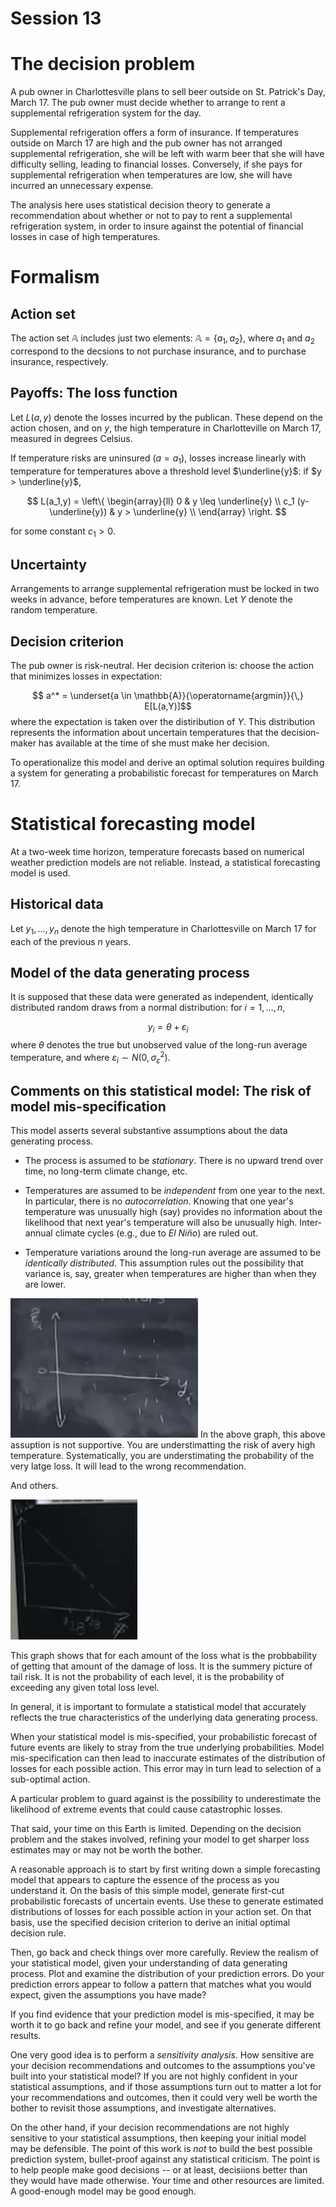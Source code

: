 # Session 13

# The decision problem

A pub owner in Charlottesville plans to sell beer outside on St. Patrick's Day, March 17. The pub owner must decide whether to arrange to rent a supplemental refrigeration system for the day. 

Supplemental refrigeration offers a form of insurance. If temperatures outside on March 17 are high and the pub owner has not arranged supplemental refrigeration, she will be left with warm beer that she will have difficulty selling, leading to financial losses. Conversely, if she pays for supplemental refrigeration when temperatures are low, she will have incurred an unnecessary expense.

The analysis here uses statistical decision theory to generate a recommendation about whether or not to pay to rent a supplemental refrigeration system, in order to insure against the potential of financial losses in case of high temperatures.

# Formalism

## Action set

The action set $\mathbb{A}$ includes just two elements: $\mathbb{A} = \{a_1, a_2\}$, where $a_1$ and $a_2$ correspond to the decsions to not purchase insurance, and to purchase insurance, respectively.

## Payoffs: The loss function

Let $L(a,y)$ denote the losses incurred by the publican. These depend on the action chosen, and on $y$, the high temperature in Charlotteville on March 17, measured in degrees Celsius. 

If temperature risks are uninsured ($a = a_1$), losses increase linearly with temperature for temperatures above a threshold level $\underline{y}$: 
if $y > \underline{y}$,

$$ L(a_1,y) =   \left\{
\begin{array}{ll}
      0                     & y \leq \underline{y} \\
      c_1 (y-\underline{y}) & y > \underline{y} \\
\end{array} 
\right.  $$

for some constant $c_1 > 0$.

## Uncertainty

Arrangements to arrange supplemental refrigeration must be locked in two weeks in advance, before temperatures are known. Let $Y$ denote the random temperature.

## Decision criterion

The pub owner is risk-neutral. Her decision criterion is: choose the action that minimizes losses in expectation:

$$ a^* = \underset{a \in \mathbb{A}}{\operatorname{argmin}}{\,} E[L(a,Y)]$$
where the expectation is taken over the distiribution of $Y$. This distribution represents the information about uncertain temperatures that the decision-maker has available at the time of she must make her decision.

To operationalize this model and derive an optimal solution requires building a system for generating a probabilistic forecast for temperatures on March 17.

# Statistical forecasting model

At a two-week time horizon, temperature forecasts based on numerical weather prediction models are not reliable. Instead, a statistical forecasting model is used.

## Historical data

Let $y_1, \ldots, y_n$ denote the high temperature in Charlottesville on March 17 for each of the previous $n$ years.

## Model of the data generating process

It is supposed that these data were generated as independent, identically distributed random draws from a normal distribution: for $i = 1, \ldots, n$,

$$y_i = \theta + \varepsilon_i$$
where $\theta$ denotes the true but unobserved value of the long-run average temperature, and where $\varepsilon_i \sim N(0, \sigma^2_\varepsilon)$. 

## Comments on this statistical model: The risk of model mis-specification

This model asserts several substantive assumptions about the data generating process.

  * The process is assumed to be *stationary*. There is no upward trend over time, no long-term climate change, etc.
  
  * Temperatures are assumed to be *independent* from one year to the next. In particular, there is no *autocorrelation*. Knowing that one year's temperature was unusually high (say) provides no information about the likelihood that next year's temperature will also be unusually high. Inter-annual climate cycles (e.g., due to $El\ Ni\tilde{n}o$) are ruled out.
  
  * Temperature variations around the long-run average are assumed to be *identically distributed*. This assumption rules out the possibility that variance is, say, greater when temperatures are higher than when they are lower.
  
![43](Picturs/pic_43.png)
In the above graph, this above assuption is not supportive. You are understimatting the risk of avery high temperature. Systematically, you are understimating the probability of the very latge loss. It will lead to the wrong recommendation.
  
And others.

![44](Picturs/pic_44.png)

This graph shows that for each amount of the loss what is the probbability of getting that amount of the damage of loss. It is the summery picture of tail risk. It is not the probability of each level, it is the probability of exceeding any given total loss level.

In general, it is important to formulate a statistical model that accurately reflects the true characteristics of the underlying data generating process.

When your statistical model is mis-specified, your probabilistic forecast of future events are likely to stray from the true underlying probabilities. Model mis-specification can then lead to inaccurate estimates of the distribution of losses for each possible action. This error may in turn lead to selection of a sub-optimal action.

A particular problem to guard against is the possibility to underestimate the likelihood of extreme events that could cause catastrophic losses. 

That said, your time on this Earth is limited. Depending on the decision problem and the stakes involved, refining your model to get sharper loss estimates may or may not be worth the bother.

A reasonable approach is to start by first writing down a simple forecasting model that appears to capture the essence of the process as you understand it. On the basis of this simple model, generate first-cut probabilistic forecasts of uncertain events. Use these to generate estimated distributions of losses for each possible action in your action set. On that basis, use the specified decision criterion to derive an initial optimal decision rule.

Then, go back and check things over more carefully. Review the realism of your statistical model, given your understanding of data generating process. Plot and examine the distribution of your prediction errors. Do your prediction errors appear to follow a pattern that matches what you would expect, given the assumptions you have made? 

If you find evidence that your prediction model is mis-specified, it may be worth it to go back and refine your model, and see if you generate different results.

One very good idea is to perform a *sensitivity analysis*. How sensitive are your decision recommendations and outcomes to the assumptions you've built into your statistical model? If you are not highly confident in your statistical assumptions, and if those assumptions turn out to matter a lot for your recommendations and outcomes, then it could very well be worth the bother to revisit those assumptions, and investigate alternatives.

On the other hand, if your decision recommendations are not highly sensitive to your statistical assumptions, then keeping your initial model may be defensible. The point of this work is *not* to build the best possible prediction system, bullet-proof against any statistical criticism. The point is to help people make good decisions -- or at least, decisiions better than they would have made otherwise. Your time and other resources are limited. A good-enough model may be good enough.


